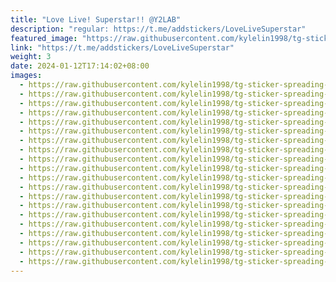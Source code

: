 ```yaml
---
title: "Love Live! Superstar!! @Y2LAB"
description: "regular: https://t.me/addstickers/LoveLiveSuperstar"
featured_image: "https://raw.githubusercontent.com/kylelin1998/tg-sticker-spreading-worldwide-images/main/img/47d8921a-64e9-4b75-ae4e-c5b8a7dd541c.jpg"
link: "https://t.me/addstickers/LoveLiveSuperstar"
weight: 3
date: 2024-01-12T17:14:02+08:00
images:
  - https://raw.githubusercontent.com/kylelin1998/tg-sticker-spreading-worldwide-images/main/img/47d8921a-64e9-4b75-ae4e-c5b8a7dd541c.jpg
  - https://raw.githubusercontent.com/kylelin1998/tg-sticker-spreading-worldwide-images/main/img/95fa4705-4b3a-4f37-8946-6c4a0d5b7df1.jpg
  - https://raw.githubusercontent.com/kylelin1998/tg-sticker-spreading-worldwide-images/main/img/fb4c5c34-ce15-483b-a028-533134a5b6c5.jpg
  - https://raw.githubusercontent.com/kylelin1998/tg-sticker-spreading-worldwide-images/main/img/f5887b7e-42d5-47d2-90f9-a3b59d23ebf6.jpg
  - https://raw.githubusercontent.com/kylelin1998/tg-sticker-spreading-worldwide-images/main/img/440872d5-7e48-4876-a7e3-99301513eb28.jpg
  - https://raw.githubusercontent.com/kylelin1998/tg-sticker-spreading-worldwide-images/main/img/fce02d8c-ce35-44ff-8151-3555b0167141.jpg
  - https://raw.githubusercontent.com/kylelin1998/tg-sticker-spreading-worldwide-images/main/img/258ef297-824d-47d8-a970-ed7cc4feeae6.jpg
  - https://raw.githubusercontent.com/kylelin1998/tg-sticker-spreading-worldwide-images/main/img/0fb8e5f1-9fcc-472a-82d5-df99b86ef6e4.jpg
  - https://raw.githubusercontent.com/kylelin1998/tg-sticker-spreading-worldwide-images/main/img/f442d607-efdf-44f8-8d82-e50cae291e5c.jpg
  - https://raw.githubusercontent.com/kylelin1998/tg-sticker-spreading-worldwide-images/main/img/6b61e8ff-0f0a-4b40-b784-9ab5458d5c66.jpg
  - https://raw.githubusercontent.com/kylelin1998/tg-sticker-spreading-worldwide-images/main/img/46ff377a-8e5f-47e7-8c8a-b427a5a151c9.jpg
  - https://raw.githubusercontent.com/kylelin1998/tg-sticker-spreading-worldwide-images/main/img/1a4902c5-c8e9-4b77-ab7b-aca9ac0e2414.jpg
  - https://raw.githubusercontent.com/kylelin1998/tg-sticker-spreading-worldwide-images/main/img/f257f819-4ca4-4960-a50e-d9fcd1fa6eea.jpg
  - https://raw.githubusercontent.com/kylelin1998/tg-sticker-spreading-worldwide-images/main/img/93d1744d-91d5-4f7c-ac9e-1617d66abaec.jpg
  - https://raw.githubusercontent.com/kylelin1998/tg-sticker-spreading-worldwide-images/main/img/faca3649-1d0e-43e0-87ac-b1356f658f1c.jpg
  - https://raw.githubusercontent.com/kylelin1998/tg-sticker-spreading-worldwide-images/main/img/69ca7773-423e-4f2e-af30-b887d4dfcfa2.jpg
  - https://raw.githubusercontent.com/kylelin1998/tg-sticker-spreading-worldwide-images/main/img/19f22972-2da8-4a09-8fa7-862cd664d203.jpg
  - https://raw.githubusercontent.com/kylelin1998/tg-sticker-spreading-worldwide-images/main/img/04498a9a-e7e1-48a6-b5c5-7df0c130bed4.jpg
  - https://raw.githubusercontent.com/kylelin1998/tg-sticker-spreading-worldwide-images/main/img/1bbfc6c7-af86-4520-a631-f74fe1228081.jpg
  - https://raw.githubusercontent.com/kylelin1998/tg-sticker-spreading-worldwide-images/main/img/e7abdf30-fec2-4e82-a636-fa91a0507af6.jpg
---
```

